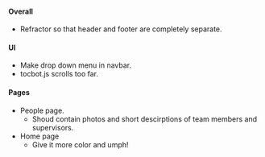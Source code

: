 #### Overall
* Refractor so that header and footer are completely separate.

#### UI
* Make drop down menu in navbar.
* tocbot.js scrolls too far.

#### Pages
* People page.
    * Shoud contain photos and short descirptions of team members and supervisors.
* Home page
    * Give it more color and umph!


